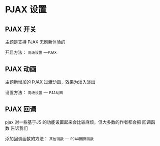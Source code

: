 # PJAX 设置

## PJAX 开关

主题是支持 PJAX 无刷新体验的

开启方法： `高级设置` —`PJAX`

## PJAX 动画

主题新增加的 PJAX 过渡动画，效果为淡入淡出 

设置方法： `高级设置` — `PJA动画`

## PJAX 回调

pjax 对一些基于JS 的功能设置起来会比较麻烦，但大多数的作者都会把 回调函数 告诉我们

添加回调函数的方法： `其他函数` — `PJAX回调函数`